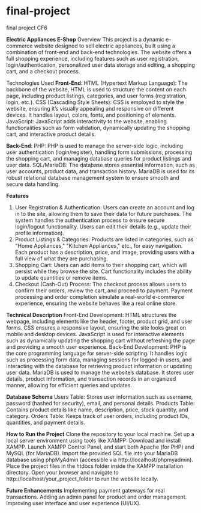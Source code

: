 # final-project
final project CF6

**Electric Appliances E-Shop**
Overview
This project is a dynamic e-commerce website designed to sell electric appliances, built using a combination of front-end and back-end technologies. The website offers a full shopping experience, including features such as user registration, login/authentication, personalized user data storage and editing, a shopping cart, and a checkout process.

Technologies Used
**Front-End**:
HTML (Hypertext Markup Language): The backbone of the website, HTML is used to structure the content on each page, including product listings, categories, and user forms (registration, login, etc.).
CSS (Cascading Style Sheets): CSS is employed to style the website, ensuring it’s visually appealing and responsive on different devices. It handles layout, colors, fonts, and positioning of elements.
JavaScript: JavaScript adds interactivity to the website, enabling functionalities such as form validation, dynamically updating the shopping cart, and interactive product details.


**Back-End**:
PHP: PHP is used to manage the server-side logic, including user authentication (login/register), handling form submissions, processing the shopping cart, and managing database queries for product listings and user data.
SQL/MariaDB: The database stores essential information, such as user accounts, product data, and transaction history. MariaDB is used for its robust relational database management system to ensure smooth and secure data handling.


**Features**
1. User Registration & Authentication:
Users can create an account and log in to the site, allowing them to save their data for future purchases.
The system handles the authentication process to ensure secure login/logout functionality.
Users can edit their details (e.g., update their profile information).
2. Product Listings & Categories:
Products are listed in categories, such as "Home Appliances," "Kitchen Appliances," etc., for easy navigation.
Each product has a description, price, and image, providing users with a full view of what they are purchasing.
3. Shopping Cart:
Users can add items to their shopping cart, which will persist while they browse the site.
Cart functionality includes the ability to update quantities or remove items.
4. Checkout (Cash-Out) Process:
The checkout process allows users to confirm their orders, review the cart, and proceed to payment.
Payment processing and order completion simulate a real-world e-commerce experience, ensuring the website behaves like a real online store.


**Technical Description**
Front-End Development:
HTML structures the webpage, including elements like the header, footer, product grid, and user forms.
CSS ensures a responsive layout, ensuring the site looks great on mobile and desktop devices.
JavaScript is used for interactive elements such as dynamically updating the shopping cart without refreshing the page and providing a smooth user experience.
Back-End Development:
PHP is the core programming language for server-side scripting. It handles logic such as processing form data, managing sessions for logged-in users, and interacting with the database for retrieving product information or updating user data.
MariaDB is used to manage the website’s database. It stores user details, product information, and transaction records in an organized manner, allowing for efficient queries and updates.


**Database Schema**
Users Table: Stores user information such as username, password (hashed for security), email, and personal details.
Products Table: Contains product details like name, description, price, stock quantity, and category.
Orders Table: Keeps track of user orders, including product IDs, quantities, and payment details.


**How to Run the Project**
Clone the repository to your local machine.
Set up a local server environment using tools like XAMPP:
Download and install XAMPP.
Launch XAMPP Control Panel, and start both Apache (for PHP) and MySQL (for MariaDB).
Import the provided SQL file into your MariaDB database using phpMyAdmin (accessible via http://localhost/phpmyadmin).
Place the project files in the htdocs folder inside the XAMPP installation directory.
Open your browser and navigate to http://localhost/your_project_folder to run the website locally.


**Future Enhancements**
Implementing payment gateways for real transactions.
Adding an admin panel for product and order management.
Improving user interface and user experience (UI/UX).
